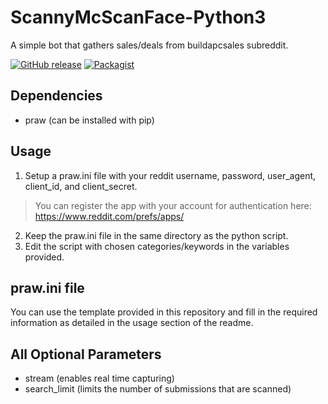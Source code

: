 # ScannyMcScanFace-Python3
A simple bot that gathers sales/deals from buildapcsales subreddit.

[![GitHub release](https://img.shields.io/badge/Build-1.1-brightgreen.svg)](https://github.com/DuckBoss/RedditBAPCS/releases/latest)
[![Packagist](https://img.shields.io/badge/License-MIT-blue.svg)](https://github.com/DuckBoss/RedditBAPCS/blob/master/LICENSE)


## Dependencies
- praw (can be installed with pip)

## Usage
1) Setup a praw.ini file with your reddit username, password, user_agent, client_id, and client_secret.
> You can register the app with your account for authentication here: https://www.reddit.com/prefs/apps/
2) Keep the praw.ini file in the same directory as the python script.
3) Edit the script with chosen categories/keywords in the variables provided.


## praw.ini file
You can use the template provided in this repository and fill in the required information as detailed in the usage section of the readme.

## All Optional Parameters
- stream (enables real time capturing)
- search_limit (limits the number of submissions that are scanned)
